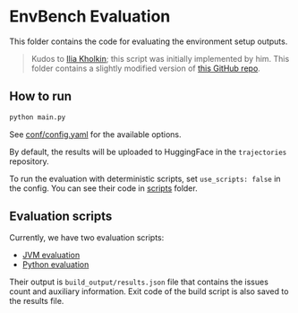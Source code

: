 # EnvBench Evaluation
This folder contains the code for evaluating the environment setup outputs.

> Kudos to [Ilia Kholkin](https://github.com/kholkinilia); this script was initially implemented by him. This folder contains a slightly modified version of [this GitHub repo](https://github.com/kholkinilia/qodana-eval). 

## How to run

```bash
python main.py
```

See [conf/config.yaml](conf/config.yaml) for the available options.

By default, the results will be uploaded to HuggingFace in the `trajectories` repository.

To run the evaluation with deterministic scripts, set `use_scripts: false` in the config. You can see their code in [scripts](scripts) folder.

## Evaluation scripts
Currently, we have two evaluation scripts:
- [JVM evaluation](scripts/jvm_build.sh)
- [Python evaluation](scripts/python_build.sh)

Their output is `build_output/results.json` file that contains the issues count and auxiliary information. Exit code of the build script is also saved to the results file.
